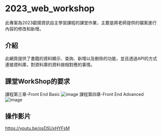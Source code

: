 # 2023_web_workshop
此專案為2023叡揚資訊自主學習課程的課堂作業，主要是將老師提供的檔案進行內容的修改和新增。

## 介紹
此網頁提供了書籍的資料顯示、查詢、新增以及刪除的功能，並且透過API的方式連接資料庫，對資料庫的資料做相對應的事情。

## 課堂WorkShop的要求
課程第三章-Front End Basic
![image](https://github.com/Jason0126/2023_web_workshop/assets/72906927/f3742348-47cd-4e1b-bba9-50762fd0c0c5)
課程第四章-Front End Advanced
![image](https://github.com/Jason0126/2023_web_workshop/assets/72906927/70844953-fc07-4cb0-9a73-38e5d2d84b98)

## 操作影片
https://youtu.be/osDSUxHYFsM
